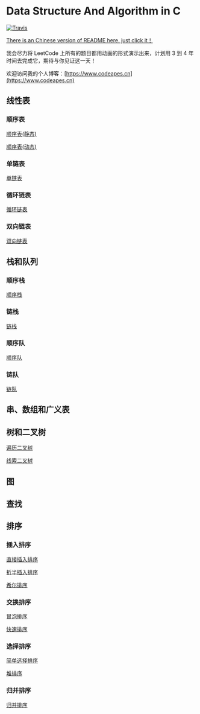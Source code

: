 # Data Structure And Algorithm in C

[![Travis](https://img.shields.io/badge/language-C-red.svg)](https://developer.apple.com/.md)


[There is an Chinese version of README here. just click it！](https://github.com/Codeapes666/DataStructureAndAlgorithm/blob/master/README.md)

我会尽力将 LeetCode 上所有的题目都用动画的形式演示出来，计划用 3 到 4 年时间去完成它，期待与你见证这一天！


欢迎访问我的个人博客：[https://www.codeapes.cn](https://www.codeapes.cn)


## 线性表

### 顺序表

[顺序表(静态)](https://github.com/Codeapes666/DataStructureAndAlgorithm/blob/master/SeqListStatic.h)

[顺序表(动态)](https://github.com/Codeapes666/DataStructureAndAlgorithm/blob/master/SeqListDynamic.h)

### 单链表

[单链表](https://github.com/Codeapes666/DataStructureAndAlgorithm/blob/master/SinglyLinkedList.h)

### 循环链表

[循环链表](https://github.com/Codeapes666/DataStructureAndAlgorithm/blob/master/CircularLinkedList.h)

### 双向链表

[双向链表](https://github.com/Codeapes666/DataStructureAndAlgorithm/blob/master/DoubleLinkedList.h)

## 栈和队列

### 顺序栈

[顺序栈](https://github.com/Codeapes666/DataStructureAndAlgorithm/blob/master/SequenceStack.h)

### 链栈

[链栈](https://github.com/Codeapes666/DataStructureAndAlgorithm/blob/master/SequenceStack.h)

### 顺序队

[顺序队](https://github.com/Codeapes666/DataStructureAndAlgorithm/blob/master/SequenceQueue.h)

### 链队

[链队](https://github.com/Codeapes666/DataStructureAndAlgorithm/blob/master/LinkedQueue.h)

## 串、数组和广义表

## 树和二叉树

[遍历二叉树](https://github.com/Codeapes666/DataStructureAndAlgorithm/blob/master/BinaryTree.h)

[线索二叉树]()

## 图

## 查找

## 排序

### 插入排序

[直接插入排序](https://github.com/Codeapes666/DataStructureAndAlgorithm/blob/master/StraightInsertionSort.h)

[折半插入排序](https://github.com/Codeapes666/DataStructureAndAlgorithm/blob/master/BinaryInsertionSort.h)

[希尔排序](https://github.com/Codeapes666/DataStructureAndAlgorithm/blob/master/ShellSort.h)

### 交换排序

[冒泡排序](https://github.com/Codeapes666/DataStructureAndAlgorithm/blob/master/BubbleSort.h)

[快速排序](https://github.com/Codeapes666/DataStructureAndAlgorithm/blob/master/QuickSort.h)

### 选择排序

[简单选择排序](https://github.com/Codeapes666/DataStructureAndAlgorithm/blob/master/SimpleSelectionSort.h)

[堆排序](https://github.com/Codeapes666/DataStructureAndAlgorithm/blob/master/HeapSort.h)

### 归并排序

[归并排序](https://github.com/Codeapes666/DataStructureAndAlgorithm/blob/master/MergeSort.h)

